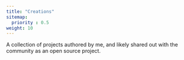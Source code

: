 ```yaml
---
title: "Creations"
sitemap:
  priority : 0.5
weight: 10
---
```


<p>A collection of projects authored by me, and likely shared out with the community as an open source project.</p>
